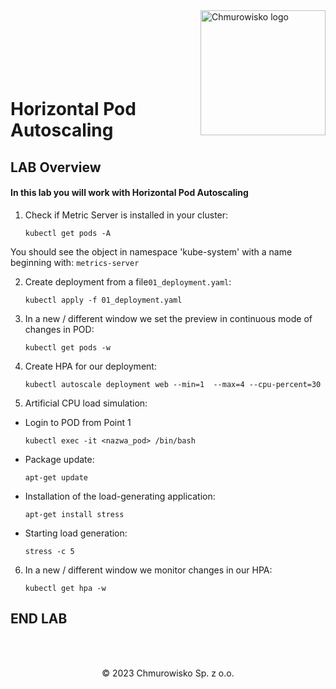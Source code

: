 <img src="../../../img/logo.png" alt="Chmurowisko logo" width="200" align="right">
<br><br>
<br><br>
<br><br>

# Horizontal Pod Autoscaling

## LAB Overview

#### In this lab you will work with Horizontal Pod Autoscaling

1. Check if Metric Server is installed in your cluster:
   
    ```
    kubectl get pods -A
    ```

You should see the object in namespace 'kube-system' with a name beginning with: `metrics-server`


2. Create deployment from a file`01_deployment.yaml`:
    ```
    kubectl apply -f 01_deployment.yaml
    ```

3. In a new / different window we set the preview in continuous mode of changes in POD:
    ```
    kubectl get pods -w
    ```

4. Create HPA for our deployment:
    ```
    kubectl autoscale deployment web --min=1  --max=4 --cpu-percent=30
    ```  

5. Artificial CPU load simulation:
 - Login to POD from Point 1
    ```
    kubectl exec -it <nazwa_pod> /bin/bash
    ```

 - Package update:
    ```
    apt-get update
    ```

- Installation of the load-generating application:
    ```
    apt-get install stress
    ```

 - Starting load generation:
    ```
    stress -c 5
    ```

6. In a new / different window we monitor changes in our HPA:
    ```
    kubectl get hpa -w
    ```

## END LAB

<br><br>

<center><p>&copy; 2023 Chmurowisko Sp. z o.o.<p></center>